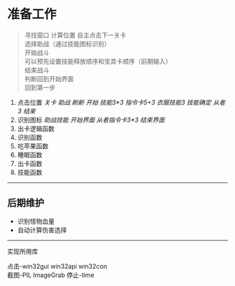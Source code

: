 # 准备工作
>寻找窗口 计算位置
>自主点击下一关卡  
>选择助战（通过技能图标识别）  
>开始战斗  
>可以预先设置技能释放顺序和宝具卡顺序（前期输入）  
>结束战斗  
>判断回到开始界面  
>回到第一步

1. 点击位置   _关卡 助战 刷新 开始 技能3*3 指令卡5+3 衣服技能3 技能确定 从者3 结束_
2. 识别图标 _助战技能 开始界面 从者指令卡3*3 结束界面_
3. 出卡逻辑函数
4. 识别函数
5. 吃苹果函数
6. 睡眠函数
7. 出卡函数
8. 技能函数



******
## 后期维护
* 识别怪物血量
* 自动计算伤害选择

*****
实现所用库

点击-win32gui win32api win32con  
截图-PIL ImageGrab
停止-time
